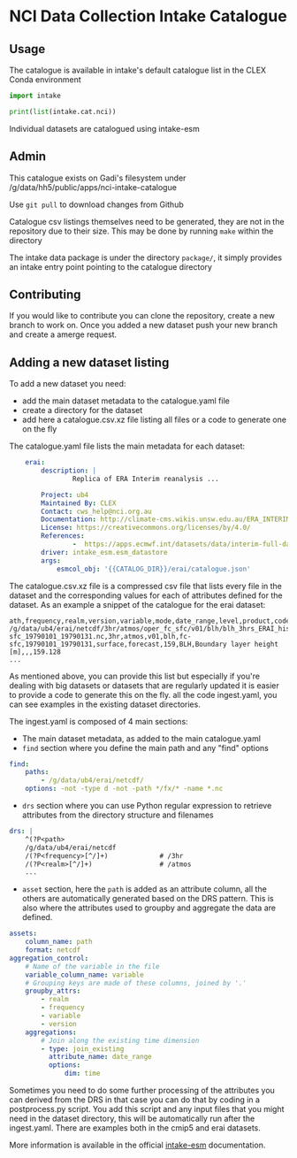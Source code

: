 # NCI Data Collection Intake Catalogue

## Usage

The catalogue is available in intake's default catalogue list in the CLEX Conda
environment

```python
import intake

print(list(intake.cat.nci))
```

Individual datasets are catalogued using intake-esm

## Admin

This catalogue exists on Gadi's filesystem under /g/data/hh5/public/apps/nci-intake-catalogue

Use `git pull` to download changes from Github

Catalogue csv listings themselves need to be generated, they are not in the
repository due to their size. This may be done by running `make` within the
directory

The intake data package is under the directory `package/`, it simply provides
an intake entry point pointing to the catalogue directory


## Contributing

If you would like to contribute you can clone the repository, create a new branch to work on. Once you added a new dataset push your new branch and create a amerge request.

## Adding a new dataset listing 

To add a new dataset you need:

* add the main dataset metadata to the catalogue.yaml file
* create a directory for the dataset
* add here a catalogue.csv.xz file listing all files or a code to generate one on the fly

The catalogue.yaml file lists the main metadata for each dataset:

```yaml
    erai:
        description: |
                Replica of ERA Interim reanalysis ... 

        Project: ub4
        Maintained By: CLEX
        Contact: cws_help@nci.org.au
        Documentation: http://climate-cms.wikis.unsw.edu.au/ERA_INTERIM
        License: https://creativecommons.org/licenses/by/4.0/
        References:
                -  https://apps.ecmwf.int/datasets/data/interim-full-daily/licence/
        driver: intake_esm.esm_datastore
        args:
            esmcol_obj: '{{CATALOG_DIR}}/erai/catalogue.json' 
```

The catalogue.csv.xz file is a compressed csv file that lists every file in the dataset and the corresponding values for each of attributes defined for the dataset.
As an example a snippet of the catalogue for the erai dataset:

```csv
ath,frequency,realm,version,variable,mode,date_range,level,product,code,ecmwf_name,long_name,standard_name,cell_methods,parameter
/g/data/ub4/erai/netcdf/3hr/atmos/oper_fc_sfc/v01/blh/blh_3hrs_ERAI_historical_fc-sfc_19790101_19790131.nc,3hr,atmos,v01,blh,fc-sfc,19790101_19790131,surface,forecast,159,BLH,Boundary layer height [m],,,159.128
...
```

As mentioned above, you can provide this list but especially if you're dealing with big datasets or datasets that are regularly updated it is easier to provide a code to generate this on the fly.
all the code ingest.yaml, you can see examples in the existing dataset directories.

The ingest.yaml is composed of 4 main sections:
* The main dataset metadata, as added to the main catalogue.yaml
* `find` section where you define the main path and any "find" options

```yaml
find:
    paths:
        - /g/data/ub4/erai/netcdf/
    options: -not -type d -not -path */fx/* -name *.nc
```

* `drs` section where you can use Python regular expression to retrieve attributes from the directory structure and filenames
```yaml
drs: |
    ^(?P<path>
    /g/data/ub4/erai/netcdf
    /(?P<frequency>[^/]+)             # /3hr
    /(?P<realm>[^/]+)                 # /atmos
    ...
```
 
* `asset` section, here the `path` is added as an attribute column, all the others are automatically generated based on the DRS pattern. This is also where the attributes used to groupby and aggregate the data are defined.

```yaml
assets:
    column_name: path
    format: netcdf
aggregation_control:
    # Name of the variable in the file
    variable_column_name: variable
    # Grouping keys are made of these columns, joined by '.'
    groupby_attrs:
        - realm
        - frequency
        - variable
        - version
    aggregations:
        # Join along the existing time dimension
        - type: join_existing
          attribute_name: date_range
          options:
              dim: time
```

Sometimes you need to do some further processing of the attributes you can derived from the DRS in that case you can do that by coding in a postprocess.py script. You add this script and any input files that you might need in the dataset directory, this will be automatically run after the ingest.yaml. There are examples both in the cmip5 and erai datasets. 

More information is available in the official [intake-esm](https://intake-esm.readthedocs.io/en/latest/) documentation.
